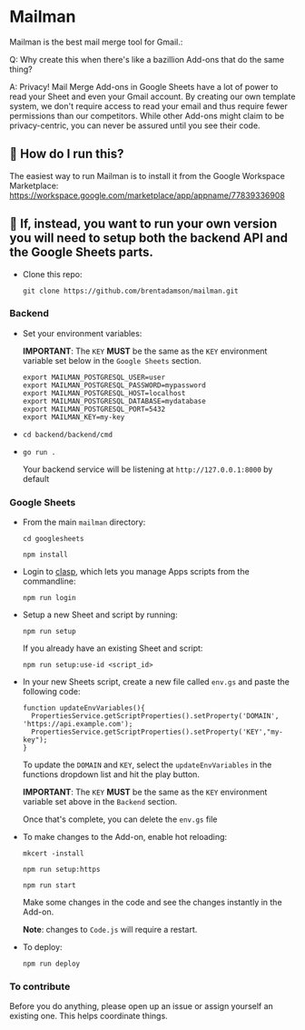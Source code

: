# Mailman

Mailman is the best mail merge tool for Gmail.:

Q: Why create this when there's like a bazillion Add-ons that do the same thing?

A: Privacy! Mail Merge Add-ons in Google Sheets have a lot of power to read your Sheet and even your Gmail account. By creating our own template system, we don't require access to read your email and thus require fewer permissions than our competitors. While other Add-ons might claim to be privacy-centric, you can never be assured until you see their code.

## :runner: How do I run this?

The easiest way to run Mailman is to install it from the Google Workspace Marketplace: https://workspace.google.com/marketplace/app/appname/77839336908

## :hammer: If, instead, you want to run your own version you will need to setup both the backend API and the Google Sheets parts.

* Clone this repo:

  `git clone https://github.com/brentadamson/mailman.git`


### Backend

* Set your environment variables:

  **IMPORTANT**: The `KEY` **MUST** be the same as the `KEY` environment variable set below in the `Google Sheets` section.

  ```
  export MAILMAN_POSTGRESQL_USER=user
  export MAILMAN_POSTGRESQL_PASSWORD=mypassword
  export MAILMAN_POSTGRESQL_HOST=localhost
  export MAILMAN_POSTGRESQL_DATABASE=mydatabase
  export MAILMAN_POSTGRESQL_PORT=5432
  export MAILMAN_KEY=my-key
  ```

* `cd backend/backend/cmd`

* `go run .`

  Your backend service will be listening at `http://127.0.0.1:8000` by default

### Google Sheets

* From the main `mailman` directory:

  `cd googlesheets`

  `npm install`

* Login to [clasp](https://github.com/google/clasp), which lets you manage Apps scripts from the commandline:

  `npm run login`

* Setup a new Sheet and script by running:

  `npm run setup`

  If you already have an existing Sheet and script:

  `npm run setup:use-id <script_id>`

* In your new Sheets script, create a new file called `env.gs` and paste the following code:

  ```
  function updateEnvVariables(){
    PropertiesService.getScriptProperties().setProperty('DOMAIN', 'https://api.example.com');
    PropertiesService.getScriptProperties().setProperty('KEY',"my-key");
  }
  ```

  To update the `DOMAIN` and `KEY`, select the `updateEnvVariables` in the functions dropdown list and hit the play button.

  **IMPORTANT**: The `KEY` **MUST** be the same as the `KEY` environment variable set above in the `Backend` section.

  Once that's complete, you can delete the `env.gs` file

* To make changes to the Add-on, enable hot reloading:

  `mkcert -install`

  `npm run setup:https`

  `npm run start`

  Make some changes in the code and see the changes instantly in the Add-on.

  **Note**: changes to `Code.js` will require a restart.

* To deploy:

  `npm run deploy`

### To contribute

Before you do anything, please open up an issue or assign yourself an existing one. This helps coordinate things.
